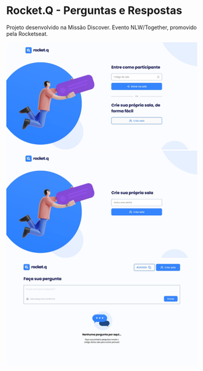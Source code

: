 # Rocket.Q - Perguntas e Respostas
Projeto desenvolvido na Missão Discover. 
Evento NLW/Together, promovido pela Rocketseat.

![Home](nlw1.jpg)
![Create room](nlw2.jpg)
![Room](nlw3.jpg)

